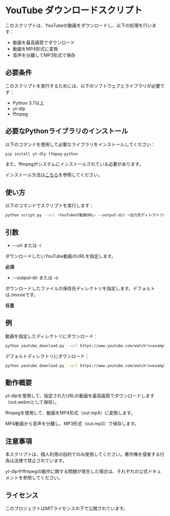# YouTube ダウンロードスクリプト
このスクリプトは、YouTubeの動画をダウンロードし、以下の処理を行います：

- 動画を最高画質でダウンロード
- 動画をMP4形式に変換
- 音声を分離してMP3形式で保存

## 必要条件
このスクリプトを実行するためには、以下のソフトウェアとライブラリが必要です：

- Python 3.7以上
- yt-dlp
- ffmpeg

## 必要なPythonライブラリのインストール
以下のコマンドを使用して必要なライブラリをインストールしてください：

```bash
pip install yt-dlp ffmpeg-python
```
また、ffmpegがシステムにインストールされている必要があります。

インストール方法は[こちら](https://ffmpeg.org/download.html)を参照してください。

## 使い方
以下のコマンドでスクリプトを実行します：

```bash
python script.py --url <YouTubeの動画URL> --output-dir <出力先ディレクトリ>
```
## 引数
- --url または -i

ダウンロードしたいYouTube動画のURLを指定します。

**必須**

- --output-dir または -o

ダウンロードしたファイルの保存先ディレクトリを指定します。デフォルトは./movieです。

**任意**

## 例
動画を指定したディレクトリにダウンロード：

```bash
python youtube_download.py --url https://www.youtube.com/watch?v=example --output-dir ./downloads
```

デフォルトディレクトリにダウンロード：

```bash
python youtube_download.py --url https://www.youtube.com/watch?v=example
```

## 動作概要
yt-dlpを使用して、指定されたURLの動画を最高画質でダウンロードします（out.webmとして保存）。

ffmpegを使用して、動画をMP4形式（out.mp4）に変換します。

MP4動画から音声を分離し、MP3形式（out.mp3）で保存します。

## 注意事項
本スクリプトは、個人利用の目的でのみ使用してください。著作権を侵害する行為は法律で禁止されています。

yt-dlpやffmpegの動作に関する問題が発生した場合は、それぞれの公式ドキュメントを参照してください。

## ライセンス
このプロジェクトはMITライセンスの下で公開されています。

